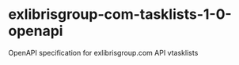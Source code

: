 # exlibrisgroup-com-tasklists-1-0-openapi
OpenAPI specification for exlibrisgroup.com API vtasklists

